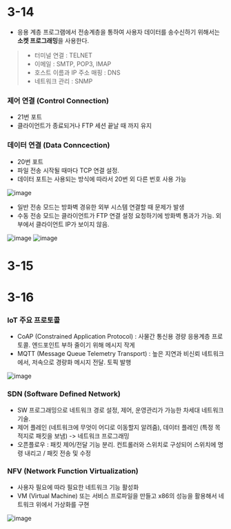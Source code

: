 # 3-14
- 응용 계층 프로그램에서 전송계층을 통하여 사용자 데이터를 송수신하기 위해서는 **소켓 프로그래밍**을 사용한다.
> - 터미널 연결 : TELNET
> - 이메일 : SMTP, POP3, IMAP
> - 호스트 이름과 IP 주소 매핑 : DNS
> - 네트워크 관리 : SNMP

### 제어 연결 (Control Connection)
- 21번 포트
- 클라이언트가 종료되거나 FTP 세션 끝날 때 까지 유지

### 데이터 연결 (Data Conncection)
- 20번 포트
- 파일 전송 시작될 때마다 TCP 연결 설정.
- 데이터 포트는 사용되는 방식에 따라서 20번 외 다른 번호 사용 가능

![image](https://github.com/user-attachments/assets/cf7d8795-34aa-4ac6-9f79-9393a3e2debb)

- 일반 전송 모드는 방화벽 경유한 외부 시스템 연결할 때 문제가 발생
- 수동 전송 모드는 클라이언트가 FTP 연결 설정 요청하기에 방화벽 통과가 가능. 외부에서 클라이언트 IP가 보이지 않음.

![image](https://github.com/user-attachments/assets/1045e6fb-c010-4623-a61d-c8d8daf3537c)
![image](https://github.com/user-attachments/assets/08bc8b3d-2cfe-4ada-b8c4-3851b9f51af6)

# 3-15

# 3-16
### IoT 주요 프로토콜
- CoAP (Constrained Application Protocol) : 사물간 통신용 경량 응용계층 프로토콜. 엔드포인트 부하 줄이기 위해 메시지 작게
- MQTT (Message Queue Telemetry Transport) : 높은 지연과 비신뢰 네트워크에서, 저속으로 경량화 메시지 전달. 토픽 발행

![image](https://github.com/user-attachments/assets/8984452e-1944-4277-a84a-1e0ff4849ebf)

### SDN (Software Defined Network)
- SW 프로그래밍으로 네트워크 경로 설정, 제어, 운영관리가 가능한 차세대 네트워크 기술.
- 제어 플레인 (네트워크에 무엇이 어디로 이동할지 알려줌), 데이터 플레인 (특정 목적지로 패킷을 보냄) -> 네트워크 프로그래밍
- 오픈플로우 : 패킷 제어/전달 기능 분리. 컨트롤러와 스위치로 구성되어 스위치에 명령 내리고 / 패킷 전송 및 수정

### NFV (Network Function Virtualization)
- 사용자 필요에 따라 필요한 네트워크 기능 활성화
- VM (Virtual Machine) 또는 서비스 프로파일을 만들고 x86의 성능을 활용해서 네트워크 위에서 가상화를 구현

![image](https://github.com/user-attachments/assets/c0e8a76c-7f97-4828-8927-65306c61c28a)
